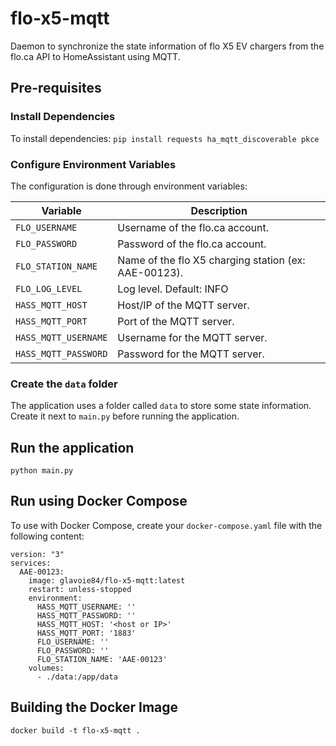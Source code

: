 # flo-x5-mqtt
Daemon to synchronize the state information of flo X5 EV chargers from the flo.ca API to HomeAssistant using MQTT.

## Pre-requisites
### Install Dependencies
To install dependencies:
`pip install requests ha_mqtt_discoverable pkce`

### Configure Environment Variables
The configuration is done through environment variables:

| Variable                | Description                                           |
|-------------------------|-------------------------------------------------------|
| `FLO_USERNAME`          | Username of the flo.ca account.                       |
| `FLO_PASSWORD`          | Password of the flo.ca account.                       |
| `FLO_STATION_NAME`      | Name of the flo X5 charging station (ex: AAE-00123).  |
| `FLO_LOG_LEVEL`         | Log level. Default: INFO                              |
| `HASS_MQTT_HOST`        | Host/IP of the MQTT server.                           |
| `HASS_MQTT_PORT`        | Port of the MQTT server.                              |
| `HASS_MQTT_USERNAME`    | Username for the MQTT server.                         |
| `HASS_MQTT_PASSWORD`    | Password for the MQTT server.                         |

### Create the `data` folder
The application uses a folder called `data` to store some state information. Create it next to `main.py` before running the application.

## Run the application
`python main.py`

## Run using Docker Compose
To use with Docker Compose, create your `docker-compose.yaml` file with the following content:
```
version: "3"
services:
  AAE-00123:
    image: glavoie84/flo-x5-mqtt:latest
    restart: unless-stopped
    environment:
      HASS_MQTT_USERNAME: ''
      HASS_MQTT_PASSWORD: ''
      HASS_MQTT_HOST: '<host or IP>'
      HASS_MQTT_PORT: '1883'
      FLO_USERNAME: ''
      FLO_PASSWORD: ''
      FLO_STATION_NAME: 'AAE-00123'
    volumes:
      - ./data:/app/data
```

## Building the Docker Image
`docker build -t flo-x5-mqtt .`